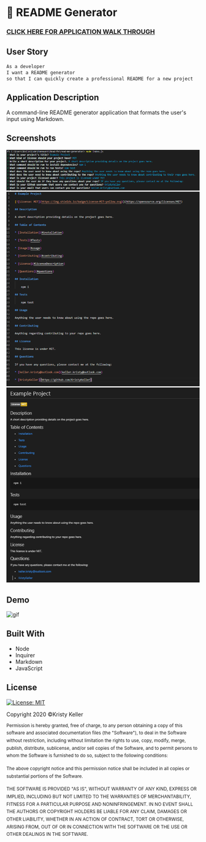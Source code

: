 # 🧾 README Generator
### [CLICK HERE FOR APPLICATION WALK THROUGH](https://drive.google.com/file/d/1ZTsD6GqhfSwdEwsjcoaG6HNUNrIlufpu/view?usp=sharing)
## User Story
```
As a developer
I want a README generator
so that I can quickly create a professional README for a new project

```
## Application Description
A command-line README generator application that formats the user's input using Markdown.

## Screenshots
![screenshot1](./Assets/Images/example-1.PNG)
![screenshot3](./Assets/Images/example-3.png)
![screenshot2](./Assets/Images/example-02.png)

## Demo
![gif](https://media.giphy.com/media/394cEdECquFMsLsDSJ/giphy.gif)

## Built With
* Node
* Inquirer
* Markdown
* JavaScript

## License
[![License: MIT](https://img.shields.io/badge/License-MIT-yellow.svg)](https://opensource.org/licenses/MIT)

Copyright 2020 ©Kristy Keller

<sup>Permission is hereby granted, free of charge, to any person obtaining a copy of this software and associated documentation files (the "Software"), to deal in the Software without restriction, including without limitation the rights to use, copy, modify, merge, publish, distribute, sublicense, and/or sell copies of the Software, and to permit persons to whom the Software is furnished to do so, subject to the following conditions:
  
<sup>The above copyright notice and this permission notice shall be included in all copies or substantial portions of the Software.
  
<sup>THE SOFTWARE IS PROVIDED "AS IS", WITHOUT WARRANTY OF ANY KIND, EXPRESS OR IMPLIED, INCLUDING BUT NOT LIMITED TO THE WARRANTIES OF MERCHANTABILITY, FITNESS FOR A PARTICULAR PURPOSE AND NONINFRINGEMENT. IN NO EVENT SHALL THE AUTHORS OR COPYRIGHT HOLDERS BE LIABLE FOR ANY CLAIM, DAMAGES OR OTHER LIABILITY, WHETHER IN AN ACTION OF CONTRACT, TORT OR OTHERWISE, ARISING FROM, OUT OF OR IN CONNECTION WITH THE SOFTWARE OR THE USE OR OTHER DEALINGS IN THE SOFTWARE.
